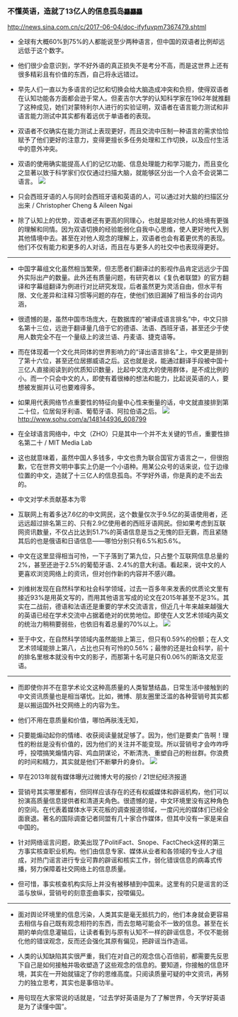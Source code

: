 ### 不懂英语，造就了13亿人的信息孤岛`龘龘龘`
http://news.sina.com.cn/c/2017-06-04/doc-ifyfuvpm7367479.shtml
- 全球有大概60%到75%的人都能说至少两种语言，但中国的双语者比例却远远低于这个数字。
- 他们很少会意识到，学不好外语的真正损失不是考分不高，而是这世界上还有很多精彩且有价值的东西，自己将永远错过。
- 早先人们一直以为多语言的记忆和切换会给大脑造成冲突和负担，使得双语者在认知功能各方面都会逊于常人。但麦吉尔大学的认知科学家在1962年就推翻了这种成见，她们对蒙特利尔人进行的实验证明，双语者在语言能力测试和非语言能力测试中其实都有着远优于单语者的表现。

- 双语者不仅确实在能力测试上表现更好，而且交流中压制一种语言的需求恰恰赋予了他们更好的注意力，变得更擅长多任务处理和工作切换，以及应付生活中的意外冲突。

- 双语的使用确实能提高人们的记忆功能、信息处理能力和学习能力，而且变化之显著以致于科学家们仅仅通过扫描大脑，就能够区分出一个人会不会说第二语言。
![](http://n.sinaimg.cn/translate/20170604/2vE3-fyfuzpn3537289.jpg)
- 只会西班牙语的人与同时会西班牙语和英语的人，可以通过对大脑的扫描区分出来 / Christopher Cheng & Aileen Ngai

- 除了认知上的优势，双语者还有更高的同理心，也就是能对他人的处境有更强的理解和同情。因为双语切换的经验能弱化自我中心思维，使人更好地代入到其他情境中去。甚至在对他人观念的理解上，双语者也会有着更优秀的表现。他们不仅有能力和更多的人对话，而且在与更多人的社交中也表现得更好。
---
- 中国字幕组文化虽然相当繁荣，但志愿者们翻译过的影视作品肯定远远少于国外实际出产的数量。此外还有质量问题，有研究者以《复仇者联盟》的官方翻译和字幕组翻译为例进行对比研究发现，后者虽然更为灵活自由，但水平有限、文化差异和注释习惯等问题的存在，使他们依旧漏掉了相当多的台词内涵，

- 很遗憾的是，虽然中国市场庞大，在数据库的“被译成语言排名”中，中文只排名第十三位，远逊于翻译量几倍于它的德语、法语、西班牙语，甚至还少于使用人数完全不在一个量级上的波兰语、丹麦语、捷克语等。

- 而在体现着一个文化共同体的世界影响力的“译出语言排名”上，中文更是排到了第十六位，甚至还位居挪威语之后。这也就是说，能通过翻译手段被中国十三亿人直接阅读到的优质知识数量，比起中文庞大的使用群体，是不成比例的小。而一个只会中文的人，即使有着很棒的想法和能力，比起说英语的人，要想被发掘并认可也要难得多。

- 如果用代表网络节点重要性的特征向量中心性来衡量的话，中文就直接排到第二十位，位居匈牙利语、葡萄牙语、阿拉伯语之后。
![](http://img.mp.itc.cn/upload/20170612/10c2b45284ff407b8b78fd7e71d1384c_th.jpg)
http://www.sohu.com/a/148144936_608799
- 在全球语言网络中，中文（ZHO）只是其中一个并不太关键的节点，重要性排名第二十 / MIT Media Lab

- 这也就意味着，虽然中国人多钱多，中文也贵为联合国官方语言之一，但很抱歉，它在世界文明中事实上仍是一个小语种。用某公众号的话来说，位于边缘位置的中文，造就了十三亿人的信息孤岛。不学好外语，你是真的走不出去的。

- 中文对学术贡献基本为零
- 互联网上有着多达7.6亿的中文网民，这个数量仅次于9.5亿的英语使用者，还远远超过排名第三的、只有2.9亿使用者的西班牙语网民。但如果考虑到互联网资讯数量，不仅占比达到51.7%的英语信息是当之无愧的巨无霸，而且紧随其后的也是俄语和日语信息——哪怕分别只有6.5%和5.6%。

- 中文在这里显得相当可怜，一下子落到了第九位，只占整个互联网信息总量的2%，甚至还逊于2.5%的葡萄牙语、2.4%的意大利语。看起来，说中文的人更喜欢浏览网络上的资讯，但对创作新的内容并不感兴趣。

- 刘维树发现在自然科学和社会科学领域，过去一百多年来发表的优质论文里有接近93%是用英文写的，而用其他语言写成的论文在2015年甚至不足3%。其实在二战前，德语和法语还是重要的学术交流语言，但近几十年来越来越强大的英语已经在学术交流中占据着绝对的优势地位。即使在人文艺术领域内英文的统治力稍稍要弱些，也依旧有着总量的70%以上。
![](http://n.sinaimg.cn/translate/20170604/S2zT-fyfuzny3036361.png)

- 至于中文，在自然科学领域内虽然能排上第三，但只有0.59%的份额；在人文艺术领域能排上第八，占比也只有可怜的0.56%；最惨的还是社会科学，前十的排名里根本就没有中文的影子，而那第十名可是只有0.06%的斯洛文尼亚语。
---
- 而即使你并不在意学术论文这种高质量的人类智慧结晶，日常生活中接触到的中文资讯质量也是相当堪忧。比如，微博、朋友圈里泛滥的各种营销号其实都是以搬运国外社交网络上的内容为生。

- 他们不用在意质量和价值，哪怕再肤浅无知，
- 只要能煽动起你的情绪、收获阅读量就足够了。因为，他们是要卖广告啊！理性的粉丝是没有价值的，因为他们的关注并不能变现。所以营销号才会咋咋呼呼，投喂搞笑煽情内容、鸡血阴谋论，不断清洗、重塑自己的粉丝群。你浪费的时间和精力，其实就是他们不断攀升的身价。
![](http://n.sinaimg.cn/translate/20170604/xdhi-fyfvnky4470213.jpg)
- 早在2013年就有媒体曝光过微博大号的报价 / 21世纪经济报道

- 营销号其实哪里都有，但同样应该存在的还有权威媒体和辟谣机构，他们可以扮演高质量信息提供者和清道夫角色。很遗憾的是，中文环境里没有这种角色的空间。在代表着媒体水平天花板的调查报道领域，一度闪光的媒体们已经全面衰退。著名的国际调查记者同盟有几十家合作媒体，但其中没有一家是来自中国的。

- 针对网络谣言问题，欧美出现了PolitiFact、Snope、FactCheck这样的第三方事实核查职业机构。他们由信息专家、媒体从业者和各领域的专业人才组成，对热门谣言进行专业可靠的辟谣和核实工作，弱化错误信息的病毒式传播，努力保障着社交网络上的信息质量。

- 但可惜，事实核查机构实际上并没有被移植到中国来。这里有的只是谣言的泛滥与放纵，营销号的刻意歪曲事实，投喂偏见。
---
- 面对舆论环境里的信息污染，人类其实是毫无抵抗力的，他们本身就会更容易去相信与自己既有观念相符的东西，而去忽略可能会不一致的信息。甚至在长期的单向信息灌输后，让读者看到与原有认知不一样的辟谣信息，不仅不能弱化他的错误观念，反而还会强化其原有偏见，把辟谣当作造谣。

- 人类的认知缺陷其实很严重，我们在对自己的观念信心百倍前，都需要先反思下自己是如何接触并吸收塑造了这些观念的信息的。要知道，你接触的信息环境，其实在一开始就锚定了你的思维高度。只阅读质量可疑的中文资讯，再努力的独立思考，其实也是事倍功半。

- 用句现在大家常说的话就是，“过去学好英语是为了了解世界，今天学好英语是为了读懂中国”。
